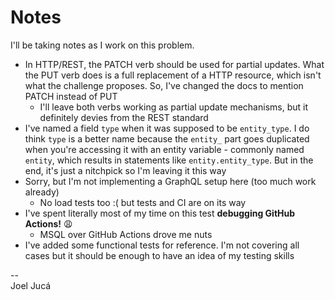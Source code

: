 # Notes

I'll be taking notes as I work on this problem.

- In HTTP/REST, the PATCH verb should be used for partial updates. What the PUT verb does is a full replacement of a HTTP resource, which isn't what the challenge proposes. So, I've changed the docs to mention PATCH instead of PUT
  - I'll leave both verbs working as partial update mechanisms, but it definitely devies from the REST standard
- I've named a field `type` when it was supposed to be `entity_type`. I do think `type` is a better name because the `entity_` part goes duplicated when you're accessing it with an entity variable - commonly named `entity`, which results in statements like `entity.entity_type`. But in the end, it's just a nitchpick so I'm leaving it this way
- Sorry, but I'm not implementing a GraphQL setup here (too much work already)
  - No load tests too :( but tests and CI are on its way
- I've spent literally most of my time on this test **debugging GitHub Actions!** :weary:
  - MSQL over GitHub Actions drove me nuts
- I've added some functional tests for reference. I'm not covering all cases but it should be enough to have an idea of my testing skills

--  
Joel Jucá
